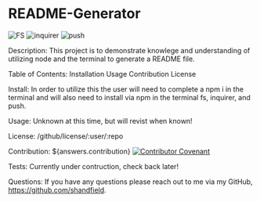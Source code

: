 # README-Generator

![FS](https://img.shields.io/npm/v/fs)
![inquirer](https://img.shields.io/npm/v/inquirer)
![push](https://img.shields.io/npm/v/push)

Description: 
This project is to demonstrate knowlege and understanding of utilizing node and the terminal to generate a README file. 

Table of Contents:
  Installation
  Usage
  Contribution
  License

Install:
In order to utilize this the user will need to complete a npm i in the terminal and will also need to install via npm in the terminal fs, inquirer, and push. 

Usage:
Unknown at this time, but will revist when known!

License:
/github/license/:user/:repo

Contribution:
${answers.contribution} 
[![Contributor Covenant](https://img.shields.io/badge/Contributor%20Covenant-v2.0%20adopted-ff69b4.svg)](code_of_conduct.md)

Tests:
Currently under contruction, check back later!

Questions:
If you have any questions please reach out to me via my GitHub, https://github.com/shandfield.
